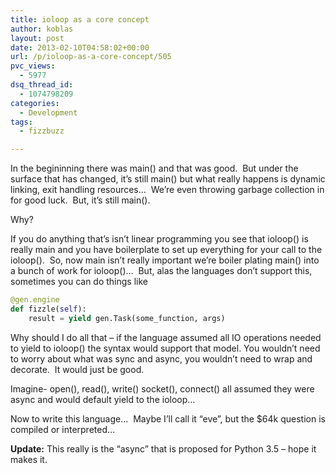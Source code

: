 ```yaml
---
title: ioloop as a core concept
author: koblas
layout: post
date: 2013-02-10T04:58:02+00:00
url: /p/ioloop-as-a-core-concept/505
pvc_views:
  - 5977
dsq_thread_id:
  - 1074798209
categories:
  - Development
tags:
  - fizzbuzz

---
```

In the begininning there was main() and that was good.  But under the surface that has changed, it&#8217;s still main() but what really happens is dynamic linking, exit handling resources&#8230;  We&#8217;re even throwing garbage collection in for good luck.  But, it&#8217;s still main().

Why?

If you do anything that&#8217;s isn&#8217;t linear programming you see that ioloop() is really main and you have boilerplate to set up everything for your call to the ioloop().  So, now main isn&#8217;t really important we&#8217;re boiler plating main() into a bunch of work for ioloop()&#8230;  But, alas the languages don&#8217;t support this, sometimes you can do things like

```python
@gen.engine
def fizzle(self):
    result = yield gen.Task(some_function, args)
```

Why should I do all that &#8211; if the language assumed all IO operations needed to yield to ioloop() the syntax would support that model. You wouldn&#8217;t need to worry about what was sync and async, you wouldn&#8217;t need to wrap and decorate.  It would just be good.

Imagine- open(), read(), write() socket(), connect() all assumed they were async and would default yield to the ioloop&#8230;

Now to write this language&#8230;  Maybe I&#8217;ll call it &#8220;eve&#8221;, but the $64k question is compiled or interpreted&#8230;

**Update:** This really is the &#8220;async&#8221; that is proposed for Python 3.5 &#8211; hope it makes it.
